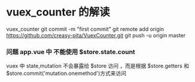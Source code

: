 # vuex_counter 的解读

vuex_counter
git commit -m "first commit"
git remote add origin https://github.com/creasy-pita/VuexCounter.git
git push -u origin master



### 问题  app.vue 中 不能使用 $store.state.count
vuex 中 state,mutation 不会暴露给 $store 访问 ，而是根据 $store.getters 和 $store.commit('mutation.onemethod')方式来访问

